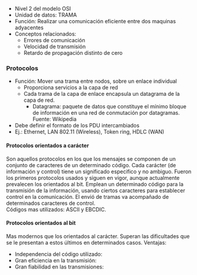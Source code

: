 - Nivel 2 del modelo OSI
- Unidad de datos: TRAMA
- Función: Realizar una comunicación eficiente entre dos maquinas adyacentes
- Conceptos relacionados:
	- Errores de comunicación
	- Velocidad de transmisión
	- Retardo de propagación distinto de cero

### Protocolos

- Función:  Mover una trama entre nodos, sobre un enlace individual
	- Proporciona servicios a la capa de red
	- Cada trama de la capa de enlace encapsula un datagrama de la capa de red. 
		- Datagrama: paquete de datos que constituye el mínimo bloque de información en una red de conmutación por datagramas. Fuente: Wikipedia
- Debe definir el formato de los PDU intercambiados
- Ej.: Ethernet, LAN 802.11 (Wireless), Token ring, HDLC (WAN)
#### Protocolos orientados a carácter

Son aquellos protocolos en los que los mensajes se componen de un conjunto de caracteres de un determinado código. Cada carácter (de información y control) tiene un significado especifico y no ambiguo. 
Fueron los primeros protocolos usados y siguen en vigor, aunque actualmente prevalecen los orientados al bit.
Emplean un determinado código para la transmisión de la información, usando ciertos caracteres para establecer control en la comunicación. El envió de tramas va acompañado de determinados caracteres de control.  
Códigos mas utilizados: ASCII y EBCDIC.

#### Protocolos orientados al bit

Mas modernos que los orientados al carácter. Superan las dificultades que se le presentan a estos últimos en determinados casos.
Ventajas: 
- Independencia del código utilizado: 
- Gran eficiencia en la transmisión: 
- Gran fiabilidad en las transmisiones: 

